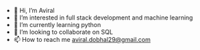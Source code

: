- 👋 Hi, I’m Aviral
- 👀 I’m interested in full stack development and machine learning
- 🌱 I’m currently learning python
- 💞️ I’m looking to collaborate on SQL
- 📫 How to reach me aviral.dobhal29@gmail.com

<!---
aviral2906/aviral2906 is a ✨ special ✨ repository because its `README.md` (this file) appears on your GitHub profile.
You can click the Preview link to take a look at your changes.
--->
